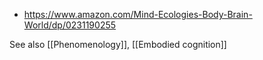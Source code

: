   - https://www.amazon.com/Mind-Ecologies-Body-Brain-World/dp/0231190255

See also [[Phenomenology]], [[Embodied cognition]]